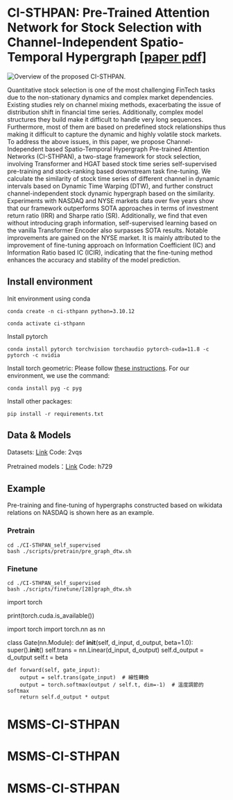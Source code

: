 # CI-STHPAN: Pre-Trained Attention Network for Stock Selection with Channel-Independent Spatio-Temporal Hypergraph [[paper pdf]](https://ojs.aaai.org/index.php/AAAI/article/view/28770)

![Overview of the proposed CI-STHPAN.](./imgs/overview.png)

Quantitative stock selection is one of the most challenging FinTech tasks due to the non-stationary dynamics and complex market dependencies. Existing studies rely on channel mixing methods, exacerbating the issue of distribution shift in financial time series. Additionally, complex model structures they build make it difficult to handle very long sequences. Furthermore, most of them are based on predefined stock relationships thus making it difficult to capture the dynamic and highly volatile stock markets. To address the above issues, in this paper, we propose Channel-Independent based Spatio-Temporal Hypergraph Pre-trained Attention Networks (CI-STHPAN), a two-stage framework for stock selection, involving Transformer and HGAT based stock time series self-supervised pre-training and stock-ranking based downstream task fine-tuning. We calculate the similarity of stock time series of different channel in dynamic intervals based on Dynamic Time Warping (DTW), and further construct channel-independent stock dynamic hypergraph based on the similarity. Experiments with NASDAQ and NYSE markets data over five years show that our framework outperforms SOTA approaches in terms of investment return ratio (IRR) and Sharpe ratio (SR). Additionally, we find that even without introducing graph information, self-supervised learning based on the vanilla Transformer Encoder also surpasses SOTA results. Notable improvements are gained on the NYSE market. It is mainly attributed to the improvement of fine-tuning approach on Information Coefficient (IC) and Information Ratio based IC (ICIR), indicating that the fine-tuning method enhances the accuracy and stability of the model prediction.

## Install environment

Init environment using conda

```
conda create -n ci-sthpann python=3.10.12

conda activate ci-sthpann
```

Install pytorch

```
conda install pytorch torchvision torchaudio pytorch-cuda=11.8 -c pytorch -c nvidia
```

Install torch geometric: Please follow [these instructions](https://pytorch-geometric.readthedocs.io/en/latest/notes/installation.html).
For our environment, we use the command:

```
conda install pyg -c pyg
```

Install other packages:

```
pip install -r requirements.txt
```

## Data & Models

Datasets: [Link](https://pan.baidu.com/s/12SgBKg50pG-F3SpQA_x0tQ) Code: 2vqs

Pretrained models：[Link](https://pan.baidu.com/s/1HGJ0sAriVLRhc7KqkLC51w) Code: h729

## Example

Pre-training and fine-tuning of hypergraphs constructed based on wikidata relations on NASDAQ is shown here as an example.

### Pretrain

```
cd ./CI-STHPAN_self_supervised
bash ./scripts/pretrain/pre_graph_dtw.sh
```

### Finetune

```
cd ./CI-STHPAN_self_supervised
bash ./scripts/finetune/[28]graph_dtw.sh
```

import torch

print(torch.cuda.is_available())

import torch
import torch.nn as nn

class Gate(nn.Module):
    def __init__(self, d_input, d_output, beta=1.0):
        super().__init__()
        self.trans = nn.Linear(d_input, d_output)
        self.d_output = d_output
        self.t = beta

    def forward(self, gate_input):
        output = self.trans(gate_input)  # 線性轉換
        output = torch.softmax(output / self.t, dim=-1)  # 溫度調節的 softmax
        return self.d_output * output

# MSMS-CI-STHPAN
# MSMS-CI-STHPAN
# MSMS-CI-STHPAN
